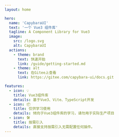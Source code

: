 ```yaml
---
layout: home

hero:
  name: 'CapybaraUI'
  text: '一个 Vue3 组件库'
  tagline: A Component Library for Vue3
  image:
    src: /logo.svg
    alt: CapybaraUI
  actions:
    - theme: brand
      text: 快速开始
      link: /guide/getting-started.md
    - theme: alt
      text: 在Gitee上查看
      link: https://gitee.com/capybara-ui/docs.git

features:
  - icon: 💡
    title: Vue3组件库
    details: 基于Vue3、Vite、TypeScript开发
  - icon: 📦
    title: 仅供学习使用
    details: 倾向于Vue3组件库的学习，请勿用于实际生产项目
  - icon: 🛠️
    title: 按需引入
    details: 直接支持按需引入无需配置任何插件。
---
```

